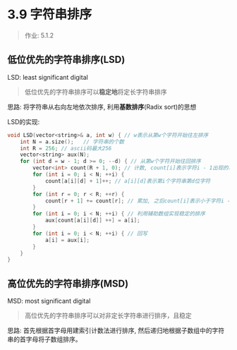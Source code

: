 # 3.9 字符串排序

> 作业: 5.1.2

## 低位优先的字符串排序(LSD)

LSD: least significant digital

> 低位优先的字符串排序可以**稳定地**将定长字符串排序

思路: 将字符串从右向左地依次排序, 利用**基数排序**(Radix sort)的思想

LSD的实现:

```cpp
void LSD(vector<string>& a, int w) { // w表示从第w个字符开始往左排序
    int N = a.size();   // 字符串的个数
    int R = 256; // ascii码最大256
    vector<string> aux(N);
    for (int d = w - 1; d >= 0; --d) { // 从第w个字符开始往回排序
        vector<int> count(R + 1, 0); // 计数, count[i]表示字符i - 1出现的次数
        for (int i = 0; i < N; ++i) {
            count[a[i][d] + 1]++; // a[i][d]表示第i个字符串第d位字符
        }
        for (int r = 0; r < R; ++r) {
            count[r + 1] += count[r]; // 累加, 之后count[i]表示小于字符i - 1的字符的个数
        }
        for (int i = 0; i < N; ++i) { // 利用辅助数组实现稳定的排序
            aux[count[a[i][d]] ++] = a[i];
        }
        for (int i = 0; i < N; ++i) { // 回写
            a[i] = aux[i];
        }
    }
}
```

## 高位优先的字符串排序(MSD)

MSD: most significant digital

> 高位优先的字符串排序可以对非定长字符串进行排序，且稳定

思路: 首先根据首字母用建索引计数法进行排序, 然后递归地根据子数组中的字符串的首字母将子数组排序。